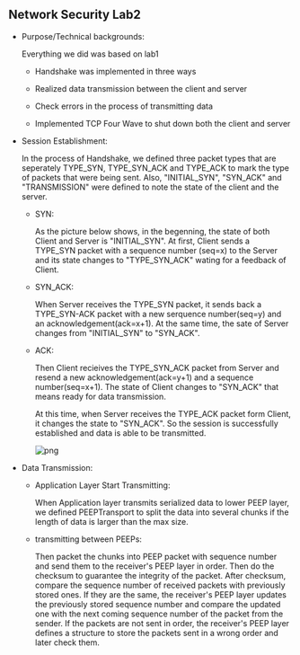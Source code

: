 ## Network Security Lab2

* Purpose/Technical backgrounds:

    Everything we did was based on lab1

    * Handshake was implemented in three ways

    * Realized data transmission between the client and server

    * Check errors in the process of transmitting data

    * Implemented TCP Four Wave to shut down both the client and server

* Session Establishment:

    In the process of Handshake, we defined three packet types that are seperately TYPE_SYN, TYPE_SYN_ACK and TYPE_ACK to mark the type of packets that were being sent. Also, "INITIAL_SYN", "SYN_ACK" and "TRANSMISSION" were defined to note the state of the client and the server. 
    
    * SYN:

      As the picture below shows, in the begenning, the state of both Client and Server is "INITIAL_SYN". At first, Client sends a TYPE_SYN packet with a sequence number (seq=x) to the Server and its state changes to "TYPE_SYN_ACK" wating for a feedback of Client. 

    * SYN_ACK:

      When Server receives the TYPE_SYN packet, it sends back a TYPE_SYN-ACK packet with a new serquence number(seq=y) and an acknowledgement(ack=x+1). At the same time, the sate of Server changes from "INITIAL_SYN" to "SYN_ACK". 

      
    * ACK:

      Then Client recieives the TYPE_SYN_ACK packet from Server and resend a new acknowledgement(ack=y+1) and a sequence number(seq=x+1). The state of Client changes to "SYN_ACK" that means ready for data transmission. 
      
      At this time, when Server receives the TYPE_ACK packet form Client, it changes the state to "SYN_ACK". So the session is successfully established and data is able to be transmitted. 


      ![png](/images/Tcp-handshake.png)


* Data Transmission:

     * Application Layer Start Transmitting:

       When Application layer transmits serialized data to lower PEEP layer, we defined PEEPTransport to split the data into several chunks if the length of data is larger than the max size. 
     
    * transmitting between PEEPs:
     
      Then packet the chunks into PEEP packet with sequence number and send them to the receiver's PEEP layer in order. Then do the checksum to guarantee the integrity of the packet. After checksum, compare the sequence number of received packets with previously stored ones. If they are the same, the receiver's PEEP layer updates the previously stored sequence number and compare the updated one with the next coming sequence number  of the packet from the sender. If the packets are not sent in order, the receiver's PEEP layer defines a structure to store the packets sent in a wrong order and later check them.  
      
    
     